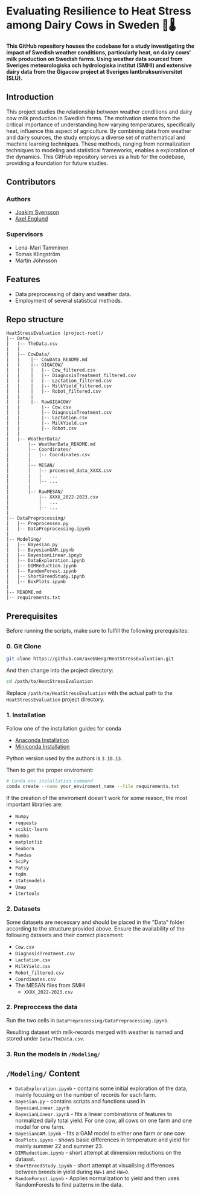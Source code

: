 # Evaluating Resilience to Heat Stress among Dairy Cows in Sweden 🐄🌡️

**This GitHub repository houses the codebase for a study investigating the impact of Swedish weather conditions, particularly heat, on dairy cows' milk production on Swedish farms. Using weather data sourced from Sveriges meteorologiska och hydrologiska institut (SMHI) and extensive dairy data from the Gigacow project at Sveriges lantbruksuniversitet (SLU).**

## Introduction

This project studies the relationship between weather conditions and dairy cow milk production in Swedish farms. The motivation stems from the critical importance of understanding how varying temperatures, specifically heat, influence this aspect of agriculture. By combining data from weather and dairy sources, the study employs a diverse set of mathematical and machine learning techniques. These methods, ranging from normalization techniques to modeling and statistical frameworks, enables a exploration of the dynamics. This GitHub repository serves as a hub for the codebase, providing a foundation for future studies.

## Contributors
### Authors
- [Joakim Svensson](https://www.linkedin.com/in/joakim-svensson1998/)
- [Axel Englund](www.linkedin.com/in/axel-englund-826714183)

### Supervisors
- Lena-Mari Tamminen
- Tomas Klingström
- Martin Johnsson


## Features

- Data preprocessing of dairy and weather data.
- Employment of several statistical methods.

## Repo structure
```
HeatStressEvaluation (project-root)/
|-- Data/
|   |-- TheData.csv
|   |
|   |-- CowData/
|   |    |-- CowData_README.md
|   |    |-- GIGACOW/
|   |    |   |-- Cow_filtered.csv
|   |    |   |-- DiagnosisTreatment_filtered.csv
|   |    |   |-- Lactation_filtered.csv
|   |    |   |-- MilkYield_filtered.csv
|   |    |   |-- Robot_filtered.csv
|   |    |
|   |    |-- RawGIGACOW/
|   |        |-- Cow.csv
|   |        |-- DiagnosisTreatment.csv
|   |        |-- Lactation.csv
|   |        |-- MilkYield.csv
|   |        |-- Robot.csv
|   |
|   |-- WeatherData/
|       |-- WeatherData_README.md
|       |-- Coordinates/
|       |   |-- Coordinates.csv
|       |
|       |-- MESAN/
|       |   |-- processed_data_XXXX.csv
|       |   |   ...
|       |   |-- ...
|       |
|       |-- RawMESAN/
|           |-- XXXX_2022-2023.csv
|           |   ...
|           |-- ...
|       
|-- DataPreprocessing/
|   |-- Preprocesses.py
|   |-- DataPreprocessing.ipynb
|
|-- Modeling/
|   |-- Bayesian.py
|   |-- BayesianGAM.ipynb
|   |-- BayesianLinear.ipnyb
|   |-- DataExploration.ipynb
|   |-- DIMReduction.ipynb
|   |-- RandomForest.ipynb
|   |-- ShortBreedStudy.ipynb
|   |-- BoxPlots.ipynb
|
|-- README.md
|-- requirements.txt
```
## Prerequisites
Before running the scripts, make sure to fulfill the following prerequisites:
### 0. Git Clone
```bash
git clone https://github.com/axeUUeng/HeatStressEvaluation.git
```
And then change into the project directory:
```bash
cd /path/to/HeatStressEvaluation
```
Replace `/path/to/HeatStressEvaluation` with the actual path to the `HeatStressEvaluation` project directory.
### 1. Installation
Follow one of the installation guides for conda
- [Anaconda Installation](https://docs.anaconda.com/free/anaconda/install/index.html)
- [Miniconda Installation](https://docs.conda.io/projects/miniconda/en/latest/)

Python version used by the authors is `3.10.13`.

Then to get the proper enviroment:
```bash
# Conda env installation command
conda create --name your_enviroment_name --file requirements.txt
```
If the creation of the enviroment doesn't work for some reason, the most important libraries are:
- `Numpy`
- `requests`
- `scikit-learn`
- `Numba`
- `matplotlib`
- `Seaborn`
- `Pandas`
- `SciPy`
- `Patsy`
- `tqdm`
- `statsmodels`
- `Umap`
- `itertools`

### 2. Datasets

Some datasets are necessary and should be placed in the "Data" folder according to the structure provided above. Ensure the availability of the following datasets and their correct placement:

- `Cow.csv`
- `DiagnosisTreatment.csv`
- `Lactation.csv`
- `MilkYield.csv`
- `Robot_filtered.csv`
- `Coordinates.csv`
- The MESAN files from SMHI
    - `XXXX_2022-2023.csv`
### 2. Preproccess the data
Run the two cells in `DataPreprocessing/DataPreprocessing.ipynb`.

Resulting dataset with milk-records merged with weather is named and stored under `Data/TheData.csv`.
### 3. Run the models in `/Modeling/`

## `/Modeling/` Content
- `DataExploration.ipynb` - contains some initial exploration of the data, mainly focusing on the number of records for each farm.
- `Bayesian.py` - contains scripts and functions used in `BayesianLinear.ipynb`
- `BayesianLinear.ipynb` - fits a linear combinations of features to normalized daily total yield. For one cow, all cows on one farm and one model for one farm.
- `BayesianGAM.ipynb` - fits a GAM model to either one farm or one cow.
- `BoxPlots.ipynb` - shows basic differences in temperature and yield for mainly summer 22 and summer 23.
- `DIMReduction.ipynb` - short attempt at dimension reductions on the dataset.
- `ShortBreedStudy.ipynb` - short attempt at visualising differences between breeds in yield during `HW=1` and `HW=0`.
- `RandomForest.ipynb` - Applies normalization to yield and then uses RandomForests to find patterns in the data.
